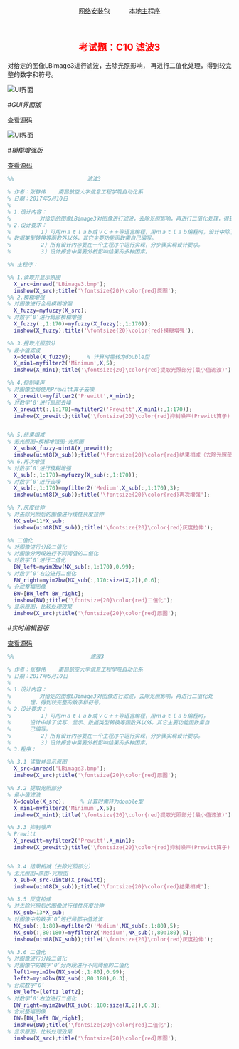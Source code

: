 <section id="downloads">   
<header>
   <a href="https://zhangqunwei.github.io/ImageProcessC10/install/InstallerWeb.zip" title="PC机中需要预先安装Matlab" class="btn btn-github"><span class="icon"></span>网络安装包</a>
                   <a href="https://zhangqunwei.github.io/ImageProcessC10/main/main.zip" title="PC机中需要预先安装Matlab" class="btn btn-github"><span class="icon"></span>本地主程序</a>
</header>

<div><h2 style="text-align: center;"><span style="color:#ff0000;">考试题：C10 滤波3</span></h2>
   对给定的图像LBimage3进行滤波，去除光照影响， 再进行二值化处理，得到较完整的数字和符号。
<p><img src="https://zhangqunwei.github.io/ImageProcessC10/html/GUI/main.bmp" alt="UI界面" /></p>
<!-- ![LBimage3](https://zhangqunwei.github.io/ImageProcessC10/html/GUI/LBimage3.bmp) -->
</div>

#*GUI界面版*

[查看源码](https://zhangqunwei.github.io/ImageProcessC10/html/GUI/KaoShiTi.html)

![UI界面](https://zhangqunwei.github.io/ImageProcessC10/html/GUI/main.bmp)

#*模糊增强版*

[查看源码](https://zhangqunwei.github.io/ImageProcessC10/html/Fuzzy/main.html)

```Matlab
%%                       滤波3

% 作者：张群伟	南昌航空大学信息工程学院自动化系
% 日期：2017年5月10日
%
% 1.设计内容：
%         对给定的图像LBimage3对图像进行滤波，去除光照影响，再进行二值化处理，得到较完整的数字和符号。
% 2.设计要求：
%         １）可用ｍａｔｌａｂ或ＶＣ＋＋等语言编程，用ｍａｔｌａｂ编程时，设计中除了读写、显示、
% 数据类型转换等函数外以外，其它主要功能函数需自己编写。
%         ２）所有设计内容要在一个主程序中运行实现，分步骤实现设计要求。
%         ３）设计报告中需要分析影响结果的多种因素。

%% 主程序：

%% 1.读取并显示原图
  X_src=imread('LBimage3.bmp');
  imshow(X_src);title('\fontsize{20}\color{red}原图');
%% 2.模糊增强
% 对图像进行全局模糊增强
  X_fuzzy=myfuzzy(X_src);
% 对数字‘0’进行局部模糊增强
  X_fuzzy(:,1:170)=myfuzzy(X_fuzzy(:,1:170));
  imshow(X_fuzzy);title('\fontsize{20}\color{red}模糊增强');

%% 3.提取光照部分
% 最小值滤波
  X=double(X_fuzzy);     % 计算时需转为double型
  X_min1=myfilter2('Minimum',X,5);        
  imshow(X_min1);title('\fontsize{20}\color{red}提取光照部分(最小值滤波)');

%% 4.抑制噪声
% 对图像全局使用Prewitt算子去噪
  X_prewitt=myfilter2('Prewitt',X_min1);
% 对数字‘0’进行局部去噪
  X_prewitt(:,1:170)=myfilter2('Prewitt',X_min1(:,1:170));
  imshow(X_prewitt);title('\fontsize{20}\color{red}抑制噪声(Prewitt算子)');


%% 5.结果相减
% 无光照图=模糊增强图-光照图
  X_sub=X_fuzzy-uint8(X_prewitt);
  imshow(uint8(X_sub));title('\fontsize{20}\color{red}结果相减（去除光照部分）');
%% 6.再次增强
% 对数字‘0’进行模糊增强
  X_sub(:,1:170)=myfuzzy(X_sub(:,1:170));
% 对数字‘0’进行去噪
  X_sub(:,1:170)=myfilter2('Medium',X_sub(:,1:170),3);
  imshow(uint8(X_sub));title('\fontsize{20}\color{red}再次增强');

%% 7.灰度拉伸
% 对去除光照后的图像进行线性灰度拉伸
  NX_sub=11*X_sub;
  imshow(uint8(NX_sub));title('\fontsize{20}\color{red}灰度拉伸');

%% 二值化
% 对图像进行分段二值化
% 对图像分两段进行不同阈值的二值化
% 对数字‘0’进行二值化
  BW_left=myim2bw(NX_sub(:,1:170),0.99);
% 对数字‘0’右边进行二值化
  BW_right=myim2bw(NX_sub(:,170:size(X,2)),0.6);
% 合成整幅图像
  BW=[BW_left BW_right];
  imshow(BW);title('\fontsize{20}\color{red}二值化');
% 显示原图，比较处理效果
  imshow(X_src);title('\fontsize{20}\color{red}原图');
```

#*实时编辑器版*

[查看源码](https://zhangqunwei.github.io/ImageProcessC10/html/RealTime/main.html)

```Matlab
%%                        滤波3

% 作者：张群伟	南昌航空大学信息工程学院自动化系
% 日期：2017年5月10日
%
% 1.设计内容：
%         对给定的图像LBimage3对图像进行滤波，去除光照影响，再进行二值化处
%      理，得到较完整的数字和符号。
% 2.设计要求：
%         １）可用ｍａｔｌａｂ或ＶＣ＋＋等语言编程，用ｍａｔｌａｂ编程时，
%      设计中除了读写、显示、数据类型转换等函数外以外，其它主要功能函数需自
%      己编写。
%         ２）所有设计内容要在一个主程序中运行实现，分步骤实现设计要求。
%         ３）设计报告中需要分析影响结果的多种因素。
% 3.程序：

%% 3.1 读取并显示原图
  X_src=imread('LBimage3.bmp');
  imshow(X_src);title('\fontsize{20}\color{red}原图');

%% 3.2 提取光照部分
% 最小值滤波
  X=double(X_src);     % 计算时需转为double型
  X_min1=myfilter2('Minimum',X,5);        
  imshow(X_min1);title('\fontsize{20}\color{red}提取光照部分(最小值滤波)');

%% 3.3 抑制噪声
% Prewitt
  X_prewitt=myfilter2('Prewitt',X_min1);
  imshow(X_prewitt);title('\fontsize{20}\color{red}抑制噪声(Prewitt算子)');


%% 3.4 结果相减（去除光照部分）
% 无光照图=原图-光照图
  X_sub=X_src-uint8(X_prewitt);
  imshow(uint8(X_sub));title('\fontsize{20}\color{red}结果相减');

%% 3.5 灰度拉伸
% 对去除光照后的图像进行线性灰度拉伸
  NX_sub=13*X_sub;
% 对图像中的数字‘0’进行局部中值滤波
  NX_sub(:,1:80)=myfilter2('Medium',NX_sub(:,1:80),5);
  NX_sub(:,80:180)=myfilter2('Medium',NX_sub(:,80:180),5);
  imshow(uint8(NX_sub));title('\fontsize{20}\color{red}灰度拉伸');

%% 3.6 二值化
% 对图像进行分段二值化
% 对图像中的数字‘0’分两段进行不同阈值的二值化
  left1=myim2bw(NX_sub(:,1:80),0.99);
  left2=myim2bw(NX_sub(:,80:180),0.3);
% 合成数字‘0’
  BW_left=[left1 left2];
% 对数字‘0’右边进行二值化
  BW_right=myim2bw(NX_sub(:,180:size(X,2)),0.3);
% 合成整幅图像
  BW=[BW_left BW_right];
  imshow(BW);title('\fontsize{20}\color{red}二值化');
% 显示原图，比较处理效果
  imshow(X_src);title('\fontsize{20}\color{red}原图');
```
